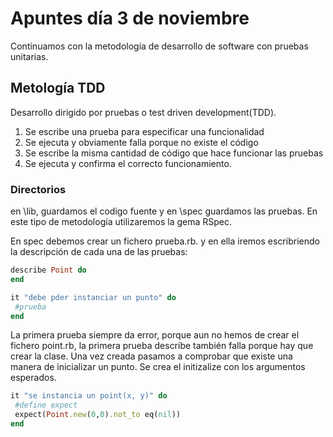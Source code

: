 # Apuntes día 3 de noviembre

Continuamos con la metodología de desarrollo de software con pruebas unitarias.

## Metología TDD

Desarrollo dirigido por pruebas o test driven development(TDD).

1. Se escribe una prueba para especificar una funcionalidad
2. Se ejecuta y obviamente falla porque no existe el código
3. Se escribe la misma cantidad de código que hace funcionar las pruebas
4. Se ejecuta y confirma el correcto funcionamiento.

### Directorios

en \lib, guardamos el codigo fuente y en \spec guardamos las pruebas. En este tipo de metodología utilizaremos la gema RSpec.

En spec debemos crear un fichero prueba.rb. y en ella iremos escribriendo la descripción de cada una de las pruebas:

```ruby
describe Point do
end

it "debe pder instanciar un punto" do
 #prueba
end
```

La primera prueba siempre da error, porque aun no hemos de crear el fichero point.rb, la primera prueba describe también falla porque hay que crear la clase. Una vez creada pasamos a comprobar que existe una manera de inicializar un punto. Se crea el initizalize con los argumentos esperados.

```ruby
it "se instancia un point(x, y)" do
 #define expect
 expect(Point.new(0,0).not_to eq(nil))
end
```
